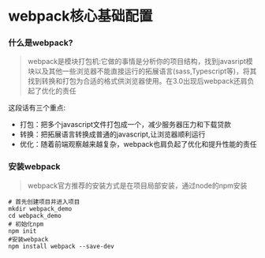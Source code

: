 # webpack核心基础配置

### 什么是webpack?
> webpack是模块打包机:它做的事情是分析你的项目结构，找到javasript模块以及其他一些浏览器不能直接运行的拓展语言(sass,Typescript等)，将其找到转换和打包为合适的格式供浏览器使用。在3.0出现后webpack还肩负起了优化的责任

这段话有三个重点:

- 打包：把多个javascript文件打包成一个，减少服务器压力和下载贷款
- 转换：把拓展语言转换成普通的javascript,让浏览器顺利运行
- 优化：随着前端观察越来越复杂，webpack也肩负起了优化和提升性能的责任

### 安装webpack
> webpack官方推荐的安装方式是在项目局部安装，通过node的npm安装

```
# 首先创建项目并进入项目
mkdir webpack_demo
cd webpack_demo
# 初始化npm
npm init
#安装webpack
npm install webpack --save-dev
```
